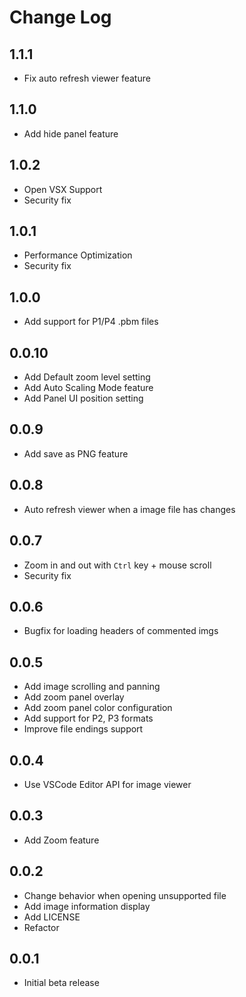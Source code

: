 # Change Log

## 1.1.1

- Fix auto refresh viewer feature

## 1.1.0

- Add hide panel feature

## 1.0.2

- Open VSX Support
- Security fix

## 1.0.1

- Performance Optimization
- Security fix

## 1.0.0

- Add support for P1/P4 .pbm files

## 0.0.10

- Add Default zoom level setting
- Add Auto Scaling Mode feature
- Add Panel UI position setting

## 0.0.9

- Add save as PNG feature

## 0.0.8

- Auto refresh viewer when a image file has changes

## 0.0.7

- Zoom in and out with `Ctrl` key + mouse scroll
- Security fix

## 0.0.6

- Bugfix for loading headers of commented imgs

## 0.0.5

- Add image scrolling and panning
- Add zoom panel overlay
- Add zoom panel color configuration
- Add support for P2, P3 formats
- Improve file endings support

## 0.0.4

- Use VSCode Editor API for image viewer

## 0.0.3

- Add Zoom feature

## 0.0.2

- Change behavior when opening unsupported file
- Add image information display
- Add LICENSE
- Refactor

## 0.0.1

- Initial beta release
